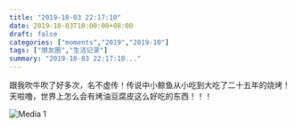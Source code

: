 ```yaml
---
title: "2019-10-03 22:17:10"
date: 2019-10-03T10:00:00+08:00
draft: false
categories: ["moments","2019","2019-10"]
tags: ["朋友圈","生活记录"]
summary: "2019-10-03 22:17:10..."
---
```


跟我吹牛吹了好多次，名不虚传！传说中小鲸鱼从小吃到大吃了二十五年的烧烤！天啦噜，世界上怎么会有烤油豆腐皮这么好吃的东西！！！

![Media 1](/Moments/photos/2019-10-03/201910032217100.jpg)


